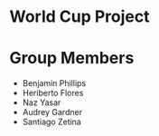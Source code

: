 # World Cup Project
# Group Members 
* Benjamin Phillips 
* Heriberto Flores
* Naz Yasar
* Audrey Gardner
* Santiago Zetina
